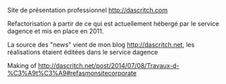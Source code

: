 Site de présentation professionnel <http://dascritch.com>

Refactorisation à partir de ce qui est actuellement hébergé par le service dagence et mis en place en 2011.

La source des "news" vient de mon blog <http://dascritch.net>, les réalisations étaient éditées dans le service dagence

Making of <http://dascritch.net/post/2014/07/08/Travaux-d-%C3%A9t%C3%A9#refasmonsitecorporate>